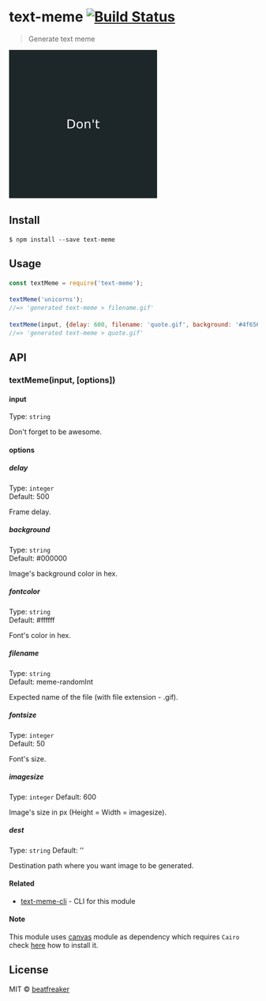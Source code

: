 # text-meme [![Build Status](https://travis-ci.org/beatfreaker/text-meme.svg?branch=master)](https://travis-ci.org/beatfreaker/text-meme)

> Generate text meme

<img src="meme.gif" width="300">

## Install

```
$ npm install --save text-meme
```


## Usage

```js
const textMeme = require('text-meme');

textMeme('unicorns');
//=> 'generated text-meme > filename.gif'

textMeme(input, {delay: 600, filename: 'quote.gif', background: '#4f656d'});
//=> 'generated text-meme > quote.gif'
```


## API

### textMeme(input, [options])

#### input

Type: `string`

Don't forget to be awesome.

#### options

##### delay

Type: `integer`  
Default: 500

Frame delay.

##### background

Type: `string`  
Default: #000000

Image's background color in hex.

##### fontcolor

Type: `string`  
Default: #ffffff

Font's color in hex.

##### filename

Type: `string`  
Default: meme-randomInt

Expected name of the file (with file extension - .gif).

##### fontsize

Type: `integer`  
Default: 50

Font's size.

##### imagesize

Type: `integer`
Default: 600

Image's size in px (Height = Width = imagesize).

##### dest

Type: `string`
Default: ''

Destination path where you want image to be generated.

#### Related

- [text-meme-cli](https://github.com/beatfreaker/text-meme-cli) - CLI for this module

#### Note

This module uses [canvas](https://www.npmjs.com/package/canvas) module as dependency which requires `Cairo` check [here](https://www.npmjs.com/package/canvas#installation) how to install it.


## License

MIT © [beatfreaker](https://beatfreaker.github.io)
